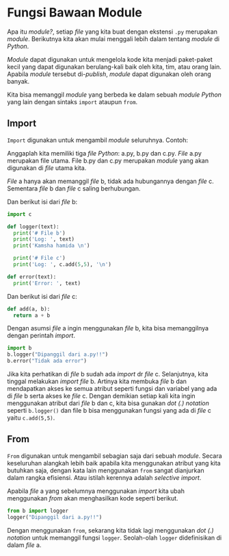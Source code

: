 # Fungsi Bawaan Module

Apa itu *module?*, setiap *file* yang kita buat dengan ekstensi `.py` merupakan *module*. Berikutnya kita akan mulai menggali lebih dalam tentang *module* di *Python*.

*Module* dapat digunakan untuk mengelola kode kita menjadi paket-paket kecil yang dapat digunakan berulang-kali baik oleh kita, tim, atau orang lain. Apabila *module* tersebut di-*publish*, *module* dapat digunakan oleh orang banyak.

Kita bisa memanggil *module* yang berbeda ke dalam sebuah *module Python* yang lain dengan sintaks `import` ataupun `from`.

## Import

`Import` digunakan untuk mengambil *module* seluruhnya. Contoh:

Anggaplah kita memiliki tiga *file Python*: a.py, b.py dan c.py. *File* a.py merupakan file utama. File b.py dan c.py merupakan *module* yang akan digunakan di *file* utama kita.

*File* a hanya akan memanggil *file* b, tidak ada hubungannya dengan *file* c. Sementara *file* b dan *file* c saling berhubungan.

Dan berikut isi dari *file* b:

```py
import c

def logger(text):
  print('# File b')
  print('Log: ', text)
  print('Kamsha hamida \n')

  print('# File c')
  print('Log: ', c.add(5,5), '\n')

def error(text):
  print('Error: ', text)
```

Dan berikut isi dari *file* c:

```py
def add(a, b):
  return a + b
```

Dengan asumsi *file* a ingin menggunakan *file* b, kita bisa memanggilnya dengan perintah *import*.

```py
import b
b.logger("Dipanggil dari a.py!!")
b.error("Tidak ada error")
```

Jika kita perhatikan di *file* b sudah ada *import* dr *file* c. Selanjutnya, kita tinggal melakukan *import file* b. Artinya kita membuka *file* b dan mendapatkan akses ke semua atribut seperti fungsi dan variabel yang ada di *file* b serta akses ke *file* c. Dengan demikian setiap kali kita ingin menggunakan atribut dari *file* b dan c, kita bisa gunakan *dot (.) notation* seperti `b.logger()` dan file b bisa menggunakan fungsi yang ada di *file* c yaitu `c.add(5,5)`.

## From

`From` digunakan untuk mengambil sebagian saja dari sebuah *module*. Secara keseluruhan alangkah lebih baik apabila kita menggunakan atribut yang kita butuhkan saja, dengan kata lain menggunakan `from` sangat dianjurkan dalam rangka efisiensi. Atau istilah kerennya adalah *selective import*.

Apabila *file* a yang sebelumnya menggunakan *import* kita ubah menggunakan *from* akan menghasilkan kode seperti berikut.

```py
from b import logger
logger("Dipanggil dari a.py!!")
```

Dengan menggunakan `from`, sekarang kita tidak lagi menggunakan *dot (.) notation* untuk memanggil fungsi `logger`. Seolah-olah `logger` didefinisikan di dalam *file* a.
